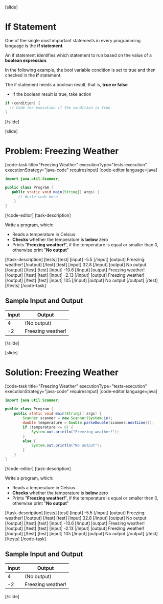 [slide]
# If Statement
One of the single most important statements in every programming language is the **if statement**.

An if statement identifies which statement to run based on the value of a **boolean expression**. 

In the following example, the bool variable condition is set to true and then checked in the 
**if** statement.

The if statement needs a boolean result, that is, **true or false**
  * If the boolean result is true, take action

```java
if (condition) {
  // Code for execution if the condition is true
}
```

[/slide]

[slide]
# Problem: Freezing Weather

[code-task title="Freezing Weather" executionType="tests-execution" executionStrategy="java-code" requiresInput]
[code-editor language=java]
```java
import java.util.Scanner;

public class Program {
   public static void main(String[] args) {
      // Write code here
    }
}
```
[/code-editor]
[task-description]

Write a program, which:
* Reads a temperature in Celsius
* **Checks** whether the temperature is **below** zero
* Prints "**Freezing weather!**", if the temperature is equal or smaller than 0, otherwise print "**No output**"

[/task-description]
[tests]
[test]
[input]
-5.5
[/input]
[output]
Freezing weather!
[/output]
[/test]
[test]
[input]
32.8
[/input]
[output]
No output
[/output]
[/test]
[test]
[input]
-10.6
[/input]
[output]
Freezing weather!
[/output]
[/test]
[test]
[input]
-2.13
[/input]
[output]
Freezing weather!
[/output]
[/test]
[test]
[input]
105
[/input]
[output]
No output
[/output]
[/test]
[/tests]
[/code-task]

## Sample Input and Output
|Input|Output|
|-----|------|
|4|(No output)|
|-2|Freezing weather!|


[/slide]

[slide]
# Solution: Freezing Weather

[code-task title="Freezing Weather" executionType="tests-execution" executionStrategy="java-code" requiresInput]
[code-editor language=java]
```java
import java.util.Scanner;

public class Program {
    public static void main(String[] args) {
        Scanner scanner = new Scanner(System.in);
        double temperature = Double.parseDouble(scanner.nextLine());
        if (temperature <= 0) {
            System.out.println("Freezing weather!");
        }
        else {
            System.out.println("No output");
        }
    }
}
```
[/code-editor]
[task-description]

Write a program, which:
* Reads a temperature in Celsius
* **Checks** whether the temperature is **below** zero
* Prints "**Freezing weather!**", if the temperature is equal or smaller than 0, otherwise print "**No output**"

[/task-description]
[tests]
[test]
[input]
-5.5
[/input]
[output]
Freezing weather!
[/output]
[/test]
[test]
[input]
32.8
[/input]
[output]
No output
[/output]
[/test]
[test]
[input]
-10.6
[/input]
[output]
Freezing weather!
[/output]
[/test]
[test]
[input]
-2.13
[/input]
[output]
Freezing weather!
[/output]
[/test]
[test]
[input]
105
[/input]
[output]
No output
[/output]
[/test]
[/tests]
[/code-task]

## Sample Input and Output
|Input|Output|
|-----|------|
|4|(No output)|
|-2|Freezing weather!|

[/slide]